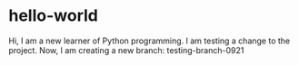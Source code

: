# hello-world
Hi, I am a new learner of Python programming. 
I am testing a change to the project.
Now, I am creating a new branch: testing-branch-0921

